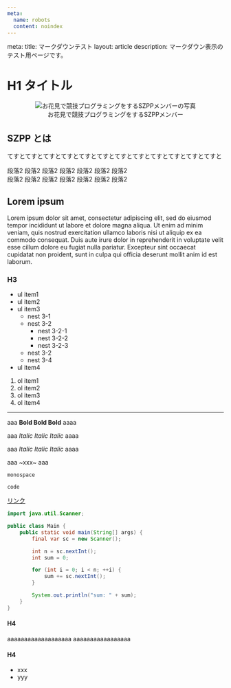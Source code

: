 ```yaml
---
meta:
  name: robots
  content: noindex
---
```

<route lang="yaml">
meta:
  title: マークダウンテスト
  layout: article
  description: マークダウン表示のテスト用ページです。
</route>

# H1 タイトル

<Center>
  <figure>
    <img src="@/assets/ohanami-512x288.jpeg" alt="お花見で競技プログラミングをするSZPPメンバーの写真" />
    <figcaption>お花見で競技プログラミングをするSZPPメンバー</figcaption>
  </figure>
</Center>

## SZPP とは

てすとてすとてすとてすとてすとてすとてすとてすとてすとてすとてすとてすと

段落2 段落2 段落2 段落2 段落2 段落2 段落2 \
段落2 段落2 段落2 段落2 段落2 段落2 段落2

## Lorem ipsum

Lorem ipsum dolor sit amet, consectetur adipiscing elit,
sed do eiusmod tempor incididunt ut labore et dolore magna aliqua.
Ut enim ad minim veniam, quis nostrud exercitation ullamco laboris
nisi ut aliquip ex ea commodo consequat.
Duis aute irure dolor in reprehenderit in voluptate velit
esse cillum dolore eu fugiat nulla pariatur.
Excepteur sint occaecat cupidatat non proident,
sunt in culpa qui officia deserunt mollit anim id est laborum.

### H3

- ul item1
- ul item2
- ul item3
    - nest 3-1
    - nest 3-2
        - nest 3-2-1
        - nest 3-2-2
        - nest 3-2-3
    - nest 3-2
    - nest 3-4
- ul item4

1. ol item1
1. ol item2
1. ol item3
1. ol item4

---

aaa **Bold Bold Bold** aaaa

aaa *Italic Italic Italic* aaaa

aaa _Italic Italic Italic_ aaaa

aaa ~xxx~ aaa

`monospace`

`code`

[リンク](https://example.com)

```java
import java.util.Scanner;

public class Main {
    public static void main(String[] args) {
        final var sc = new Scanner();

        int n = sc.nextInt();
        int sum = 0;

        for (int i = 0; i < n; ++i) {
            sum += sc.nextInt();
        }

        System.out.println("sum: " + sum);
    }
}
```

#### H4

aaaaaaaaaaaaaaaaaaa
aaaaaaaaaaaaaaaaa


#### H4

- xxx
- yyy
